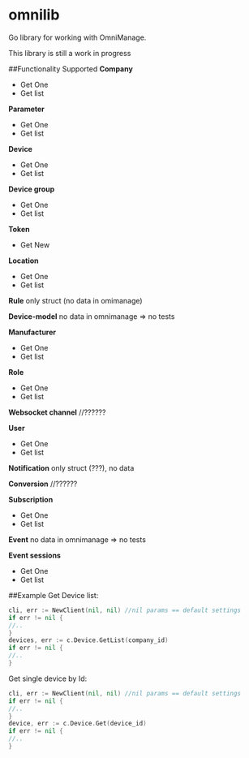 # omnilib
Go library for working with OmniManage.

This library is still a work in progress

##Functionality Supported
**Company**
- Get One
- Get list

**Parameter**
- Get One
- Get list

**Device**
- Get One
- Get list

**Device group**
- Get One
- Get list

**Token**
- Get New

**Location**
- Get One
- Get list

**Rule**
only struct (no data in omimanage)

**Device-model**
no data in omnimanage => no tests

**Manufacturer**
- Get One
- Get list

**Role**
- Get One
- Get list

**Websocket channel**
//??????

**User**
- Get One
- Get list

**Notification**
only struct (???), no data

**Conversion**
//??????

**Subscription**
- Get One
- Get list

**Event**
no data in omnimanage => no tests

**Event sessions**
- Get One
- Get list


##Example
Get Device list:
```go
cli, err := NewClient(nil, nil) //nil params == default settings
if err != nil {
//..
}
devices, err := c.Device.GetList(company_id)
if err != nil {
//..
}
```
Get single device by Id:
```go
cli, err := NewClient(nil, nil) //nil params == default settings
if err != nil {
//..
}
device, err := c.Device.Get(device_id)
if err != nil {
//..
}
```


